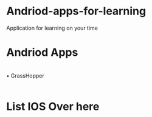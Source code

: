 # Andriod-apps-for-learning
<!DOCTYPE>
<html>
  Application for learning on your time
<h1>Andriod Apps</h1>
  <body>
<br>
•	GrassHopper
</br>
<br>
<h1>List IOS Over here</h1>
</br>
  </body>
</html>
